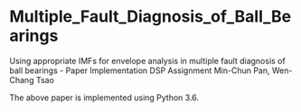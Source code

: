 # Multiple_Fault_Diagnosis_of_Ball_Bearings

Using appropriate IMFs for envelope analysis in multiple fault diagnosis of ball bearings - Paper Implementation DSP Assignment 
Min-Chun Pan, Wen-Chang Tsao

The above paper is implemented using Python 3.6.
